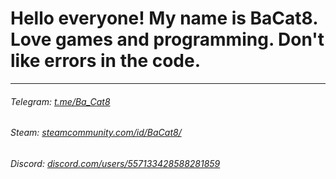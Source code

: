# Hello everyone! My name is BaCat8. Love games and programming. Don't like errors in the code.
***
###### Telegram: [t.me/Ba_Cat8](https://t.me/BaCat86)
###### Steam: [steamcommunity.com/id/BaCat8/](https://steamcommunity.com/id/BaCat86/)
###### Discord: [discord.com/users/557133428588281859](https://discord.com/users/557133428588281859)
